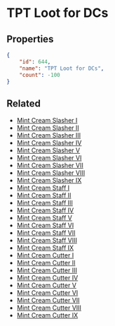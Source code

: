 # TPT Loot for DCs

<no description available>

## Properties

```json
{
    "id": 644,
    "name": "TPT Loot for DCs",
    "count": -100
}
```

## Related

- [Mint Cream Slasher I](../items/19135-mint-cream-slasher-i.md)
- [Mint Cream Slasher II](../items/19136-mint-cream-slasher-ii.md)
- [Mint Cream Slasher III](../items/19137-mint-cream-slasher-iii.md)
- [Mint Cream Slasher IV](../items/19138-mint-cream-slasher-iv.md)
- [Mint Cream Slasher V](../items/19139-mint-cream-slasher-v.md)
- [Mint Cream Slasher VI](../items/19140-mint-cream-slasher-vi.md)
- [Mint Cream Slasher VII](../items/19141-mint-cream-slasher-vii.md)
- [Mint Cream Slasher VIII](../items/19142-mint-cream-slasher-viii.md)
- [Mint Cream Slasher IX](../items/19143-mint-cream-slasher-ix.md)
- [Mint Cream Staff I](../items/19144-mint-cream-staff-i.md)
- [Mint Cream Staff II](../items/19145-mint-cream-staff-ii.md)
- [Mint Cream Staff III](../items/19146-mint-cream-staff-iii.md)
- [Mint Cream Staff IV](../items/19147-mint-cream-staff-iv.md)
- [Mint Cream Staff V](../items/19148-mint-cream-staff-v.md)
- [Mint Cream Staff VI](../items/19149-mint-cream-staff-vi.md)
- [Mint Cream Staff VII](../items/19150-mint-cream-staff-vii.md)
- [Mint Cream Staff VIII](../items/19151-mint-cream-staff-viii.md)
- [Mint Cream Staff IX](../items/19152-mint-cream-staff-ix.md)
- [Mint Cream Cutter I](../items/19153-mint-cream-cutter-i.md)
- [Mint Cream Cutter II](../items/19154-mint-cream-cutter-ii.md)
- [Mint Cream Cutter III](../items/19155-mint-cream-cutter-iii.md)
- [Mint Cream Cutter IV](../items/19156-mint-cream-cutter-iv.md)
- [Mint Cream Cutter V](../items/19157-mint-cream-cutter-v.md)
- [Mint Cream Cutter VI](../items/19158-mint-cream-cutter-vi.md)
- [Mint Cream Cutter VII](../items/19159-mint-cream-cutter-vii.md)
- [Mint Cream Cutter VIII](../items/19160-mint-cream-cutter-viii.md)
- [Mint Cream Cutter IX](../items/19161-mint-cream-cutter-ix.md)

